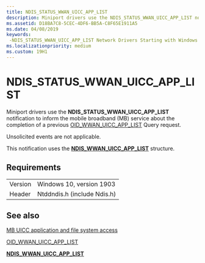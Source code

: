```yaml
---
title: NDIS_STATUS_WWAN_UICC_APP_LIST
description: Miniport drivers use the NDIS_STATUS_WWAN_UICC_APP_LIST notification to inform the mobile broadband (MB) service about the completion of a previous OID_WWAN_UICC_APP_LIST Query request.
ms.assetid: D18BA7C8-5CEC-4DF6-BB5A-C8F65E1911A5
ms.date: 04/08/2019
keywords: 
 -NDIS_STATUS_WWAN_UICC_APP_LIST Network Drivers Starting with Windows Vista
ms.localizationpriority: medium
ms.custom: 19H1
---
```


# NDIS_STATUS_WWAN_UICC_APP_LIST

Miniport drivers use the **NDIS_STATUS_WWAN_UICC_APP_LIST** notification to inform the mobile broadband (MB) service about the completion of a previous [OID_WWAN_UICC_APP_LIST](oid-wwan-uicc-app-list.md) Query request.

Unsolicited events are not applicable.

This notification uses the [**NDIS_WWAN_UICC_APP_LIST**](https://docs.microsoft.com/windows-hardware/drivers/ddi/ndiswwan/ns-ndiswwan-_ndis_wwan_uicc_app_list) structure.

## Requirements

|   |   |
| --- | --- |
| Version | Windows 10, version 1903 |
| Header | Ntddndis.h (include Ndis.h) |

## See also

[MB UICC application and file system access](mb-uicc-application-and-file-system-access.md)

[OID_WWAN_UICC_APP_LIST](oid-wwan-uicc-app-list.md)

[**NDIS_WWAN_UICC_APP_LIST**](https://docs.microsoft.com/windows-hardware/drivers/ddi/ndiswwan/ns-ndiswwan-_ndis_wwan_uicc_app_list)
